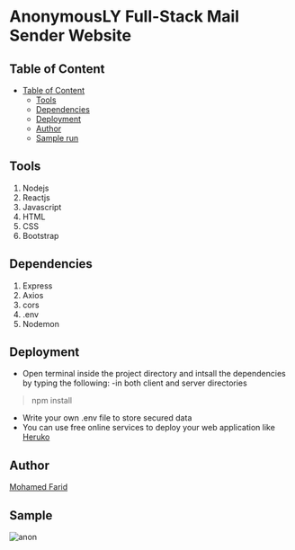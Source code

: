 # AnonymousLY Full-Stack Mail Sender Website


## Table of Content
* [Table of Content](#table-of-content)
  * [Tools](#tools)
  * [Dependencies](#dependencies)
  * [Deployment](#deployment)
  * [Author](#author)
  * [Sample run](#Sample)
  
## Tools
1. Nodejs
2. Reactjs
4. Javascript
5. HTML
6. CSS
7. Bootstrap

## Dependencies
1. Express
2. Axios
6. cors
7. .env
8. Nodemon


## Deployment
- Open terminal inside the project directory and intsall the dependencies by typing the following:
-in both client and server directories
> npm install  
- Write your own .env file to store secured data
- You can use free online services to deploy your web application like [Heruko](https://heroku.com/)

## Author
[Mohamed Farid](https://github.com/MohamedFarid612)

## Sample
![anon](https://user-images.githubusercontent.com/84376570/191779797-8f449cef-1492-406b-bb61-143a50a1e0f3.gif)
